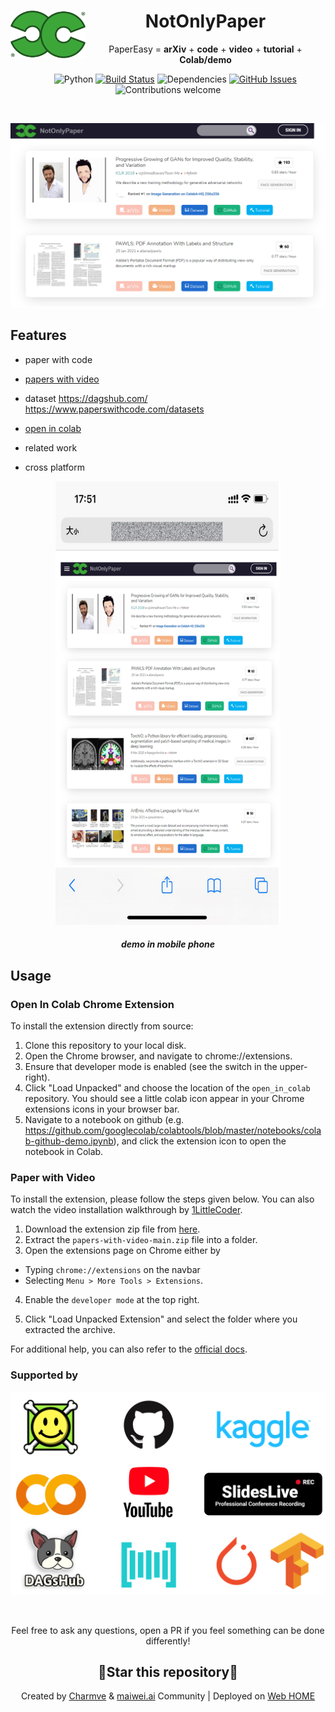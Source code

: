 <div align="center">
   <img src="ui/logo.png" align="left" alt="NotOnlyPaper" width="120"/> 

# NotOnlyPaper
PaperEasy = <b>arXiv</b> + <b>code</b> + <b>video</b> + <b>tutorial</b> + <b>Colab/demo</b>

&nbsp;&nbsp;&nbsp;&nbsp;&nbsp;&nbsp;![Python](https://img.shields.io/badge/Python-V3.6+-blue.svg)
[![Build Status](https://travis-ci.org/Charmve/NotOnlyPaper.svg?branch=main)](https://travis-ci.org/Charmve/NotOnlyPaper)
![Dependencies](https://img.shields.io/badge/dependencies-up%20to%20date-brightgreen.svg)
[![GitHub Issues](https://img.shields.io/github/issues/anfederico/Clairvoyant.svg)](https://github.com/Charmve/NotOnlyPaper/issues)
![Contributions welcome](https://img.shields.io/badge/contributions-welcome-orange.svg)

</div>

<br>
<p align="center">
   <img src="ui/demo.png" alt="demo" >
</p>

## Features

- paper with code

- [papers with video](https://github.com/amitness/papers-with-video)

- dataset https://dagshub.com/  https://www.paperswithcode.com/datasets

- [open in colab](https://github.com/googlecolab/open_in_colab)

- related work

- cross platform

<div align="center">
   <img src="ui/demo_mobile.png" width="360px" alt="demo_mobile" >

<h5>demo in mobile phone</h5>
</div>

## Usage

### Open In Colab Chrome Extension

To install the extension directly from source:

1.  Clone this repository to your local disk.
2.  Open the Chrome browser, and navigate to chrome://extensions.
3.  Ensure that developer mode is enabled (see the switch in the upper-right).
4.  Click "Load Unpacked" and choose the location of the `open_in_colab`
    repository. You should see a little colab icon appear in your Chrome
    extensions icons in your browser bar.
5.  Navigate to a notebook on github (e.g.
    https://github.com/googlecolab/colabtools/blob/master/notebooks/colab-github-demo.ipynb),
    and click the extension icon to open the notebook in Colab.

### Paper with Video

To install the extension, please follow the steps given below. You can also watch the video installation walkthrough by [1LittleCoder](https://www.youtube.com/watch?v=-BUrP7HmnhA).

1. Download the extension zip file from [here](https://github.com/amitness/papers-with-video/archive/main.zip).
2. Extract the `papers-with-video-main.zip` file into a folder.
3. Open the extensions page on Chrome either by 
  - Typing `chrome://extensions` on the navbar
  - Selecting `Menu > More Tools > Extensions`.
  
4. Enable the `developer mode` at the top right.

5. Click "Load Unpacked Extension" and select the folder where you extracted the archive.

For additional help, you can also refer to the [official docs](https://developer.chrome.com/extensions/getstarted#unpacked).
   
### Supported by

<p align="center">
   <img src="ui/supportedby.png" width="566px" alt="Supported By">
</p>

<br>
<p align="center">Feel free to ask any questions, open a PR if you feel something can be done differently!</p>
<h2 align="center">🌟Star this repository🌟</h2>
<p align="center">Created by <a href="https://github.com/Charmve">Charmve</a> & <a href="https://github.com/MaiweiAI">maiwei.ai</a> Community | Deployed on <a href="https://gradio.app/g/BackgroundMattingV2">Web HOME</a></p>
